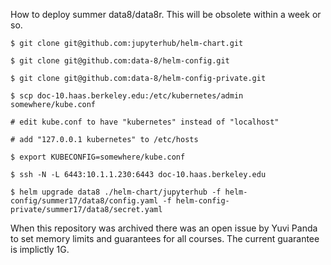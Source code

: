 How to deploy summer data8/data8r. This will be obsolete within a week or so.

```
$ git clone git@github.com:jupyterhub/helm-chart.git
 
$ git clone git@github.com:data-8/helm-config.git
 
$ git clone git@github.com:data-8/helm-config-private.git
 
$ scp doc-10.haas.berkeley.edu:/etc/kubernetes/admin somewhere/kube.conf
 
# edit kube.conf to have "kubernetes" instead of "localhost"
 
# add "127.0.0.1 kubernetes" to /etc/hosts
 
$ export KUBECONFIG=somewhere/kube.conf
 
$ ssh -N -L 6443:10.1.1.230:6443 doc-10.haas.berkeley.edu
 
$ helm upgrade data8 ./helm-chart/jupyterhub -f helm-config/summer17/data8/config.yaml -f helm-config-private/summer17/data8/secret.yaml
```

When this repository was archived there was an open issue by Yuvi Panda to set memory limits and guarantees for all courses. The current guarantee is implictly 1G. 

